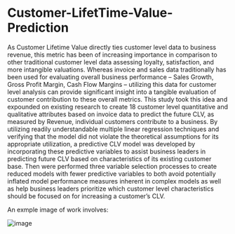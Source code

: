 # Customer-LifetTime-Value-Prediction

As Customer Lifetime Value directly ties customer level data to business revenue, this metric has been of increasing importance in comparison to other traditional customer level data assessing loyalty, satisfaction, and more intangible valuations. Whereas invoice and sales data traditionally has been used for evaluating overall business performance – Sales Growth, Gross Profit Margin, Cash Flow Margins – utilizing this data for customer level analysis can provide significant insight into a tangible evaluation of customer contribution to these overall metrics. This study took this idea and expounded on existing research to create 18 customer level quantitative and qualitative attributes based on invoice data to predict the future CLV, as measured by Revenue, individual customers contribute to a business. By utilizing readily understandable multiple linear regression techniques and verifying that the model did not violate the theoretical assumptions for its appropriate utilization, a predictive CLV model was developed by incorporating these predictive variables to assist business leaders in predicting future CLV based on characteristics of its existing customer base. Then were performed three variable selection processes to create reduced models with fewer predictive variables to both avoid potentially inflated model performance measures inherent in complex models as well as help business leaders prioritize which customer level characteristics should be focused on for increasing a customer’s CLV.

An exmple image of work involves:

![image](https://user-images.githubusercontent.com/15328642/151676353-ee92282a-27b6-4c09-b930-6313f5d4d954.png)

